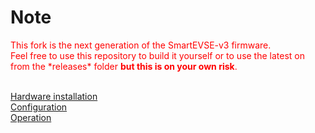 
# Note
<span style="color:red">
This fork is the next generation of the SmartEVSE-v3 firmware.<br/>
Feel free to use this repository to build it yourself or to use the latest on from the *releases* folder <b>but this is on your own risk</b>.
</span>
<br />
<br />

[Hardware installation](docs/installation.md)<br>
[Configuration](docs/configuration.md)<br>
[Operation](docs/operation.md)<br>
